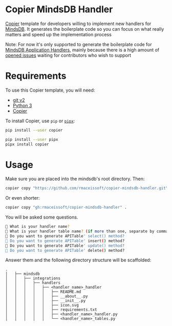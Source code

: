 # Copier MindsDB Handler

[Copier](https://github.com/copier-org/copier) template
for developers willing to implement new handlers for [MindsDB](https://mindsdb.com/). It generates the boilerplate code so you can focus on what really matters and speed up the implementation process

Note: For now it's only supported to generate the boilerplate code for [MindsDB Application Handlers](https://docs.mindsdb.com/contribute/app-handlers), mainly because there is a high amount of [opened issues](https://github.com/mindsdb/mindsdb/issues?q=is%3Aopen+is%3Aissue+label%3Aapp-integration) waiting for contributors who wish to support


# Requirements

To use this Copier template, you will need:

- [git v2](https://git-scm.com/)
- [Python 3](https://www.python.org)
- [Copier](https://copier.readthedocs.io/en/stable/)

To install Copier, use `pip`
or [`pipx`](https://pipxproject.github.io/pipx/):

```bash
pip install --user copier
```

```bash
pip install --user pipx
pipx install copier
```

# Usage

Make sure you are placed into the mindsdb's root directory. Then:

```bash
copier copy "https://github.com/rmaceissoft/copier-mindsdb-handler.git" .
```

Or even shorter:

```bash
copier copy "gh:rmaceissoft/copier-mindsdb-handler" .
```

You will be asked some questions. 

```bash
🎤 What is your handler name?
🎤 What is your handler table name? (if more than one, separate by comma)
🎤 Do you want to generate APITable' select() method?
🎤 Do you want to generate APITable' insert() method?
🎤 Do you want to generate APITable' update() method?
🎤 Do you want to generate APITable' delete() method?
```

Answer them and the following directory structure will be scaffolded:

```
.
│   ├── mindsdb
│   │   ├── integrations
│   │   │   ├── handlers
│   │   │   │   ├── <handler_name>_handler
│   │   │   │   │   ├── README.md
│   │   │   │   │   ├── __about__.py
│   │   │   │   │   ├── __init__.py
│   │   │   │   │   ├── icon.svg
│   │   │   │   │   ├── requirements.txt
│   │   │   │   │   ├── <handler_name>_handler.py
│   │   │   │   │   └── <handler_name>_tables.py
```
